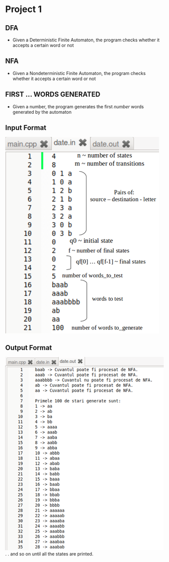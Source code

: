 # Project 1

## DFA

- Given a Deterministic Finite Automaton, the program checks whether it accepts a certain word or not

## NFA

- Given a Nondeterministic Finite Automaton, the program checks whether it accepts a certain word or not

## FIRST ... WORDS GENERATED

- Given a number, the program generates the first *number* words generated by the automaton

## Input Format

![](input.png)

## Output Format

![](output.png)
      .
      .
      and so on until all the states are printed.
